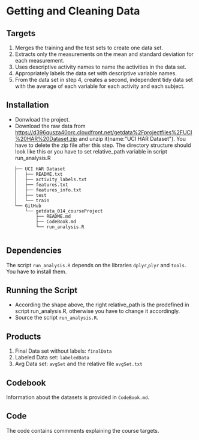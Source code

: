 Getting and Cleaning Data
========================================

## Targets
1. Merges the training and the test sets to create one data set.
2. Extracts only the measurements on the mean and standard deviation for each measurement. 
3. Uses descriptive activity names to name the activities in the data set.
4. Appropriately labels the data set with descriptive variable names.
5. From the data set in step 4, creates a second, independent tidy data set with the average of each variable for each activity and each subject.


## Installation
* Donwload the project.
* Download the raw data from https://d396qusza40orc.cloudfront.net/getdata%2Fprojectfiles%2FUCI%20HAR%20Dataset.zip and unzip it(name:"UCI HAR Dataset"). You have to delete the zip file after this step.
  The directory structure should look like this or you have to set relative_path variable in script run_analysis.R
 
 ```
    ├── UCI HAR Dataset
    │   ├── README.txt
    │   ├── activity_labels.txt
    │   ├── features.txt
    │   ├── features_info.txt
    │   ├── test
    │   └── train
    └── GitHub
    	└── getdata_014_courseProject
    		├── README.md
    		├── CodeBook.md
    		└── run_analysis.R
    
```

## Dependencies
The script `run_analysis.R` depends on the libraries `dplyr`,`plyr` and `tools`. You have to install them.
    
## Running the Script 
* According the shape above, the right relative_path is the predefined in script run_analysis.R, otherwise you have to change it accordingly.        
* Source the script `run_analysis.R`.

## Products
1. Final Data set without labels: `finalData`
2. Labeled Data set: `labeledData`
3. Avg Data set: `avgSet` and the relative file `avgSet.txt`

 
## Codebook
Information about the datasets is provided in `CodeBook.md`.     

## Code 
The code contains commments explaining the course targets. 

